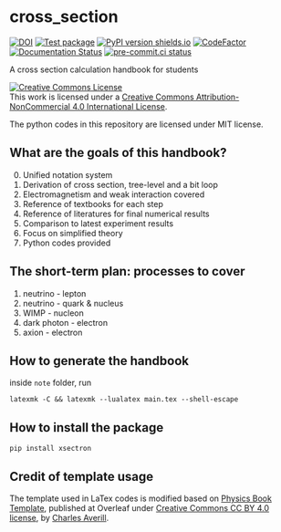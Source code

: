 # cross_section
[![DOI](https://zenodo.org/badge/662117505.svg)](https://zenodo.org/badge/latestdoi/662117505)
[![Test package](https://github.com/dachengx/cross_section/actions/workflows/pytest.yml/badge.svg?branch=main)](https://github.com/dachengx/cross_section/actions/workflows/pytest.yml)
[![PyPI version shields.io](https://img.shields.io/pypi/v/xsectron.svg)](https://pypi.python.org/pypi/xsectron/)
[![CodeFactor](https://www.codefactor.io/repository/github/dachengx/cross_section/badge)](https://www.codefactor.io/repository/github/dachengx/cross_section)
[![Documentation Status](https://readthedocs.org/projects/xsectron/badge/?version=latest)](https://xsectron.readthedocs.io/en/latest/?badge=latest)
[![pre-commit.ci status](https://results.pre-commit.ci/badge/github/dachengx/cross_section/main.svg)](https://results.pre-commit.ci/latest/github/dachengx/cross_section/main)

A cross section calculation handbook for students

<a rel="license" href="http://creativecommons.org/licenses/by-nc/4.0/"><img alt="Creative Commons License" style="border-width:0" src="https://i.creativecommons.org/l/by-nc/4.0/88x31.png" /></a><br />This work is licensed under a <a rel="license" href="http://creativecommons.org/licenses/by-nc/4.0/">Creative Commons Attribution-NonCommercial 4.0 International License</a>.

The python codes in this repository are licensed under MIT license.

## What are the goals of this handbook?

0. Unified notation system
1. Derivation of cross section, tree-level and a bit loop
2. Electromagnetism and weak interaction covered
3. Reference of textbooks for each step
4. Reference of literatures for final numerical results
5. Comparison to latest experiment results
6. Focus on simplified theory
7. Python codes provided

## The short-term plan: processes to cover

1. neutrino - lepton
2. neutrino - quark & nucleus
3. WIMP - nucleon
4. dark photon - electron
5. axion - electron

## How to generate the handbook

inside `note` folder, run

```
latexmk -C && latexmk --lualatex main.tex --shell-escape
```

## How to install the package

```
pip install xsectron
```

## Credit of template usage

The template used in LaTex codes is modified based on [Physics Book Template](https://www.overleaf.com/latex/templates/physics-book-template/ncpnbrqpttwv), published at Overleaf under [Creative Commons CC BY 4.0 license](https://creativecommons.org/licenses/by/4.0/), by [Charles Averill](https://github.com/CharlesAverill).
